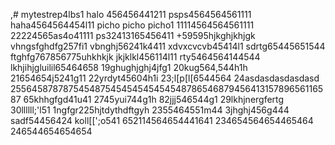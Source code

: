 ,# mytestrep4lbs1
halo 456456441211
psps4564564561111
haha4564564454l11
picho picho picho1
11114564564561111
22224565as4o41111
ps32413165456411
+59595hjkghjkhjgk
vhngsfghdfg257fi1
vbnghj56241k4411
xdvxcvcvb45414l1
sdrtg65445651544
ftghfg767856775uhkhkjk
jkjklkl456114l11
rty5464564144544
lkhjihjgluilil65464658
19ghughjghj4jfg1
20kug564,544h1h
21654654j5241g11
22yrdyt45604h1i
23;l[p[l[6544564
24asdasdasdasdasd
25564587878754548754545454545454878654687945641315789656116587
65khhgfgd41u41
2745yui744g1h
82jjj546544g1
29lkhjnergfertg
30llllll;'l51
1ngfgr225hjtdythdftgyh
2355464551m44
3jhghj456g444
sadf54456424
koll[[';o541
652114564654441641
234654564654465464
246544654654654
